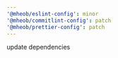 ```yaml
---
'@mheob/eslint-config': minor
'@mheob/commitlint-config': patch
'@mheob/prettier-config': patch
---
```


update dependencies
